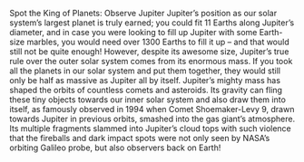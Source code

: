Spot the King of Planets: Observe Jupiter 
 Jupiter’s position as our solar system’s largest planet is truly earned; you could fit 11 Earths along Jupiter’s diameter, and in case you were looking to fill up Jupiter with some Earth-size marbles, you would need over 1300 Earths to fill it up – and that would still not be quite enough! However, despite its awesome size, Jupiter’s true rule over the outer solar system comes from its enormous mass. If you took all the planets in our solar system and put them together, they would still only be half as massive as Jupiter all by itself. Jupiter’s mighty mass has shaped the orbits of countless comets and asteroids. Its gravity can fling these tiny objects towards our inner solar system and also draw them into itself, as famously observed in 1994 when Comet Shoemaker-Levy 9, drawn towards Jupiter in previous orbits, smashed into the gas giant’s atmosphere. Its multiple fragments slammed into Jupiter’s cloud tops with such violence that the fireballs and dark impact spots were not only seen by NASA’s orbiting Galileo probe, but also observers back on Earth!